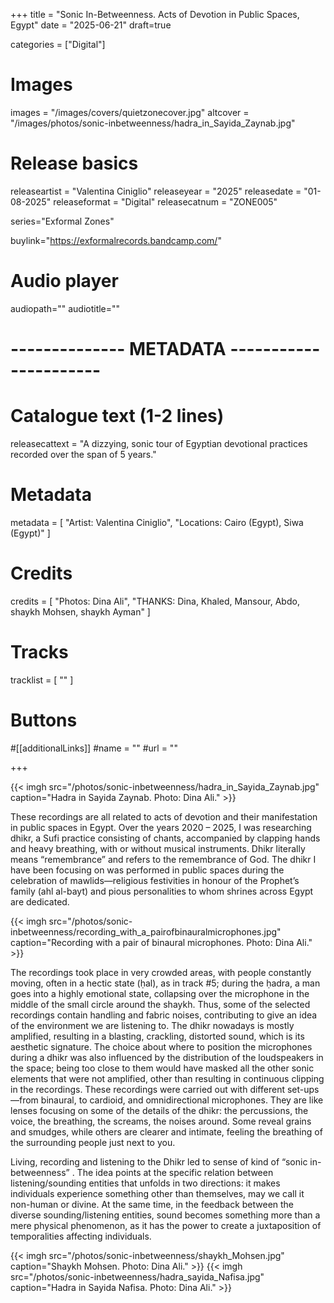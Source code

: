+++
title = "Sonic In-Betweenness. Acts of Devotion in Public Spaces, Egypt"
date = "2025-06-21"
draft=true

categories = ["Digital"]

# Images
images = "/images/covers/quietzonecover.jpg"
altcover = "/images/photos/sonic-inbetweenness/hadra_in_Sayida_Zaynab.jpg"

# Release basics
releaseartist = "Valentina Ciniglio"
releaseyear = "2025"
releasedate = "01-08-2025"
releaseformat = "Digital"
releasecatnum = "ZONE005"

series="Exformal Zones"

buylink="https://exformalrecords.bandcamp.com/"

# Audio player
audiopath=""
audiotitle=""

# -------------- METADATA ----------------------

# Catalogue text (1-2 lines)
releasecattext = "A dizzying, sonic tour of Egyptian devotional practices recorded over the span of 5 years."

# Metadata
metadata = [
    "Artist: Valentina Ciniglio",
    "Locations: Cairo (Egypt), Siwa (Egypt)"
]

# Credits
credits = [
    "Photos: Dina Ali",
    "THANKS: Dina, Khaled, Mansour, Abdo, shaykh Mohsen, shaykh Ayman"
]

# Tracks
tracklist = [
    ""
]

# Buttons
#[[additionalLinks]]
#name = ""
#url = ""

+++

{{< imgh src="/photos/sonic-inbetweenness/hadra_in_Sayida_Zaynab.jpg" caption="Hadra in Sayida Zaynab. Photo: Dina Ali." >}}

These recordings are all related to acts of devotion and their manifestation in public spaces in Egypt. Over the years 2020 – 2025, I was researching dhikr, a Sufi practice consisting of chants, accompanied by clapping hands and heavy breathing, with or without musical instruments. Dhikr literally means “remembrance” and refers to the remembrance of God. The dhikr I have been focusing on was performed in public spaces during the celebration of mawlids—religious festivities in honour of the Prophet’s family (ahl al-bayt) and pious personalities to whom shrines across Egypt are dedicated.

{{< imgh src="/photos/sonic-inbetweenness/recording_with_a_pairofbinauralmicrophones.jpg" caption="Recording with a pair of binaural microphones. Photo: Dina Ali." >}}

The recordings took place in very crowded areas, with people constantly moving, often in a hectic state (ḥal), as in track #5; during the ḥadra, a man goes into a highly emotional state, collapsing over the microphone in the middle of the small circle around the shaykh. Thus, some of the selected recordings contain handling and fabric noises, contributing to give an idea of the environment we are listening to. The dhikr nowadays is mostly amplified, resulting in a blasting, crackling, distorted sound, which is its aesthetic signature. The choice about where to position the microphones during a dhikr was also influenced by the distribution of the loudspeakers in the space; being too close to them would have masked all the other sonic elements that were not amplified, other than resulting in continuous clipping in the recordings. These recordings were carried out with different set-ups—from binaural, to cardioid, and omnidirectional microphones. They are like lenses focusing on some of the details of the dhikr: the percussions, the voice, the breathing, the screams, the noises around. Some reveal grains and smudges, while others are clearer and intimate, feeling the breathing of the surrounding people just next to you.

Living, recording and listening to the Dhikr led to sense of kind of “sonic in- betweenness” . The idea points at the specific relation between listening/sounding entities that unfolds in two directions: it makes individuals experience something other than themselves, may we call it non-human or divine. At the same time, in the feedback between the diverse sounding/listening entities, sound becomes something more than a mere physical phenomenon, as it has the power to create a juxtaposition of temporalities affecting individuals.

{{< imgh src="/photos/sonic-inbetweenness/shaykh_Mohsen.jpg" caption="Shaykh Mohsen. Photo: Dina Ali." >}}
{{< imgh src="/photos/sonic-inbetweenness/hadra_sayida_Nafisa.jpg" caption="Hadra in Sayida Nafisa. Photo: Dina Ali." >}}
